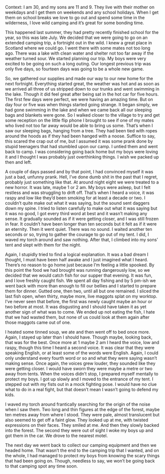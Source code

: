 Context: I am 30, and my sons are 11 and 9. They live with their mother on weekdays and I get them on weekends and any school holidays. When I get them on school breaks we love to go out and spend some time in the wilderness, I love wild camping and it’s great for some bonding time.

This happened last summer, they had pretty recently finished school for the year, so this was late July. We decided that we were going to go on an extended camping trip, a fortnight out in the wild. I knew a great place in Scotland where we could go. I went there with some mates not too long ago. There was a lake with clean water and shelter not too far away if the weather turned sour. We started planning our trip. My boys were very excited to be going on such a long outing. Our longest previous trip was only five days, so fourteen days was going to be a whole new game. 

So, we gathered our supplies and made our way to our new home for the next fortnight. Everything started great, the weather was hot and as soon as we arrived all three of us stripped down to our trunks and went swimming in the lake. Though it did feel great after being sat in the hot car for five hours. The first few days were perfect, we were having an amazing time. But on day four or five was when things started going strange. It began simply, we had gone swimming in the lake and when we came back all our sleeping bags and blankets were gone. So I walked closer to the village to try and get some reception on the little flip phone I brought to see if one of my mates who lived not too far away would be able to bring us some. That’s when I saw our sleeping bags, hanging from a tree. They had been tied with ropes around the hoods as if they had been hanged with a noose. Suffice to say, this scared the crap out of me, but I assumed it was some prank done by stupid teenagers that had stumbled upon our camp. I untied them and went back to camp. I was considering going back home but my boys were loving it and I thought I was probably just overthinking things. I wish we packed up then and left. 

A couple of days passed and by that point, I had convinced myself it was just a bad, unfunny prank. Hell, I’ve done dumb shit in the past that I regret, probably just something like that. At around night eight we were treated to a new horror. It was late, maybe 1 or 2 am. My boys were asleep, but I felt restless and was struggling to drift off. That’s when I heard a voice, it was raspy and low like they’d been smoking for at least a decade or two. I couldn’t quite make out what it was saying, but the sound sent daggers down my spine. I tried to listen carefully to make out what it was saying but it was no good, I got every third word at best and it wasn’t making any sense. It gradually sounded as if it were getting closer, and I was still frozen in fear. It couldn’t have been longer than ten seconds but it felt as if it were an eternity. Then it went quiet. There was no sound. I waited another ten seconds or so, trying to gather the courage to go out of my tent. I did, I waved my torch around and saw nothing. After that, I climbed into my sons’ tent and slept with them for the night. 

Again, I stupidly tried to find a logical explanation. It was a bad dream I thought, I must have been half awake and I just imagined what I heard. There’s no reason to go home just because I’m feeling a little spooked. By this point the food we had brought was running dangerously low, so we decided that we would catch fish for our supper that evening. It was fun, and I love freshly caught fish. We spent all day fishing and by 5 pm-ish we went back with more than enough to fill our bellies and I started to prepare them for dinner. Gutted one, then two, until all but one remained. I sliced the last fish open, when thirty, maybe more, live maggots splat on my worktop. I’ve never seen that before, the first was newly caught maybe an hour or two before at most. It was disgusting and I should have taken it as yet another sign of what was to come. We ended up not eating the fish, I hate that we had wasted them, but none of us could look at them again after those maggots came out of one. 

I heated some tinned soup, we ate and then went off to bed once more. Again, I stayed up later than I should have. Though maybe, looking back, that was for the best. Once more at 1 maybe 2 am I heard the voice, low and raspy, though this time I heard a second voice. It was clear that they were speaking English, or at least some of the words were English. Again, I could only understand every fourth word or so and what they were saying wasn’t making sense. Once again, the voices grew louder, they sounded like they were getting closer. I would have sworn they were maybe a metre or two away from tents. When the voices didn’t stop, I prepared myself mentally to protect my boys. I got up slowly and I moved to the entrance of my tent. I stepped out with my fists out in a mock fighting pose. I would have no clue what to do in a real fight, but that doesn’t mean I wasn’t going to defend my kids.

I waved my torch around frantically searching for the origin of the noise when I saw them. Two long and thin figures at the edge of the forest, maybe ten metres away from where I stood. They were pale, almost translucent but also seemed to get off a faint glow. They looked up at me, with twisted expressions on their faces. They smiled at me. And then they slowly backed into the forest. The second they were out of sight I woke my boys up and got them in the car. We drove to the nearest motel. 

The next day we went back to collect our camping equipment and then we headed home. That wasn’t the end to the camping trip that I wanted, and on the whole, I had managed to protect my boys from knowing the scary things that had been going on. Though, needless to say, we won’t be going back to that camping spot any time soon. 